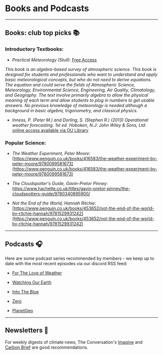 # Books and Podcasts

***
## Books: club top picks 📚

### Introductory Textbooks:

- *Practical Meteorology (Stull)*: [Free Access](https://geo.libretexts.org/Bookshelves/Meteorology_and_Climate_Science/Practical_Meteorology_(Stull)#:~:text=This%20book%20is%20an%20algebra,not%20need%20to%20derive%20equations)

*This book is an algebra-based survey of atmospheric science. This book is designed for students and professionals who want to understand and apply basic meteorological concepts, but who do not need to derive equations. The equation and could serve the fields of Atmospheric Science, Meteorology, Environmental Science, Engineering, Air Quality, Climatology, and Geography. The text involve primarily algebra to allow the physical meaning of each term and allow students to plug in numbers to get usable answers. No previous knowledge of meteorology is needed although a background in basic algebra, trigonometry, and classical physics.*


 - *Inness, P. (Peter M.) and Dorling, S. (Stephen R.) (2013) Operational weather forecasting. 1st ed. Hoboken, N.J: John Wiley & Sons, Ltd*:
 [online access available via OU Library](https://library-search.open.ac.uk/permalink/44OPN_INST/la9sg5/alma9952616757902316)

### Popular Science:

- *The Weather Experiment, Peter Moore*: 
[https://www.penguin.co.uk/books/416583/the-weather-experiment-by-peter-moore/9780099581673](https://www.penguin.co.uk/books/416583/the-weather-experiment-by-peter-moore/9780099581673)

- *The Cloudspotter's Guide, Gavin-Pretor Pinney*:
[https://www.hachette.co.uk/titles/gavin-pretor-pinney/the-cloudspotters-guide/9780340895900/ ](https://www.hachette.co.uk/titles/gavin-pretor-pinney/the-cloudspotters-guide/9780340895900/ )

- *Not the End of the World, Hannah Ritchie*:
[https://www.penguin.co.uk/books/453652/not-the-end-of-the-world-by-ritchie-hannah/9781529931242](https://www.penguin.co.uk/books/453652/not-the-end-of-the-world-by-ritchie-hannah/9781529931242)

***
## Podcasts 🎧

Here are some podcast series recommended by members - we keep up to date with the most recent episodes via our discord RSS feed:

- [For The Love of Weather](https://rss.com/podcasts/for-the-love-of-weather/)
  
- [Watching Our Earth](https://audioboom.com/channels/5011622-watching-our-earth)
  
- [Into The Blue](https://noc.ac.uk/education/educational-resources/into-the-blue-podcast)
  
- [Zero](https://www.bloomberg.com/green-zero-emissions-podcast)
  
- [PlanetGeo](https://planetgeocast.com/)

***

## Newsletters 📰

For weekly digests of climate news, The Conversation's [Imagine](https://theconversation.com/uk/newsletters/imagine-57) and [Carbon Brief](https://www.carbonbrief.org/) are good recommendations.
